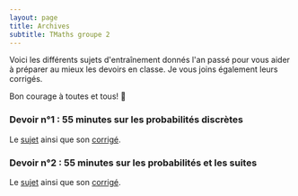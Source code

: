 ```yaml
---
layout: page
title: Archives
subtitle: TMaths groupe 2
---
```


Voici les différents sujets d'entraînement donnés l'an passé pour vous aider à préparer au mieux les devoirs en classe. Je vous joins également leurs corrigés.

Bon courage à toutes et tous! :punch:



### Devoir n°1 : 55 minutes sur les probabilités discrètes

Le [sujet](/devoirs.blancs/DS1.Probabilites.20243025.pdf) ainsi que son [corrigé](/devoirs.blancs/Correction.DS1.2024.2025.pdf).

### Devoir n°2 : 55 minutes sur les probabilités et les suites

Le [sujet](/devoirs.blancs/DS2.Suites.Proba.pdf) ainsi que son [corrigé](/devoirs.blancs/Correction.DS2.Suite.Proba.pdf).

